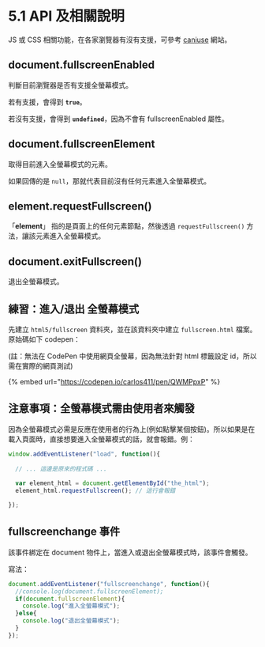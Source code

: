 # 5.1 API 及相關說明

JS 或 CSS 相關功能，在各家瀏覽器有沒有支援，可參考 [caniuse](https://caniuse.com/#search=fullscreenEnabled) 網站。



## document.fullscreenEnabled

判斷目前瀏覽器是否有支援全螢幕模式。

若有支援，會得到 **`true`**。

若沒有支援，會得到 **`undefined`**，因為不會有 fullscreenEnabled 屬性。



## document.fullscreenElement

取得目前進入全螢幕模式的元素。

如果回傳的是 `null`，那就代表目前沒有任何元素進入全螢幕模式。



## element.requestFullscreen()

「**element**」 指的是頁面上的任何元素節點，然後透過 `requestFullscreen()` 方法，讓該元素進入全螢幕模式。



## document.exitFullscreen()

退出全螢幕模式。



## 練習：進入/退出 全螢幕模式

先建立 `html5/fullscreen` 資料夾，並在該資料夾中建立 `fullscreen.html` 檔案。原始碼如下 codepen：

(註：無法在 CodePen 中使用網頁全螢幕，因為無法針對 html 標籤設定 id，所以需在實際的網頁測試)

{% embed url="https://codepen.io/carlos411/pen/QWMPpxP" %}



## 注意事項：全螢幕模式需由使用者來觸發

因為全螢幕模式必需是反應在使用者的行為上(例如點擊某個按鈕)。所以如果是在載入頁面時，直接想要進入全螢幕模式的話，就會報錯。例：

```javascript
window.addEventListener("load", function(){
  
  // ... 這邊是原來的程式碼 ...
    
  var element_html = document.getElementById("the_html");
  element_html.requestFullscreen(); // 這行會報錯

});
```



## fullscreenchange 事件

該事件綁定在 document 物件上，當進入或退出全螢幕模式時，該事件會觸發。

寫法：

```javascript
document.addEventListener("fullscreenchange", function(){
  //console.log(document.fullscreenElement);
  if(document.fullscreenElement){
    console.log("進入全螢幕模式");
  }else{
    console.log("退出全螢幕模式");
  }
});
```

